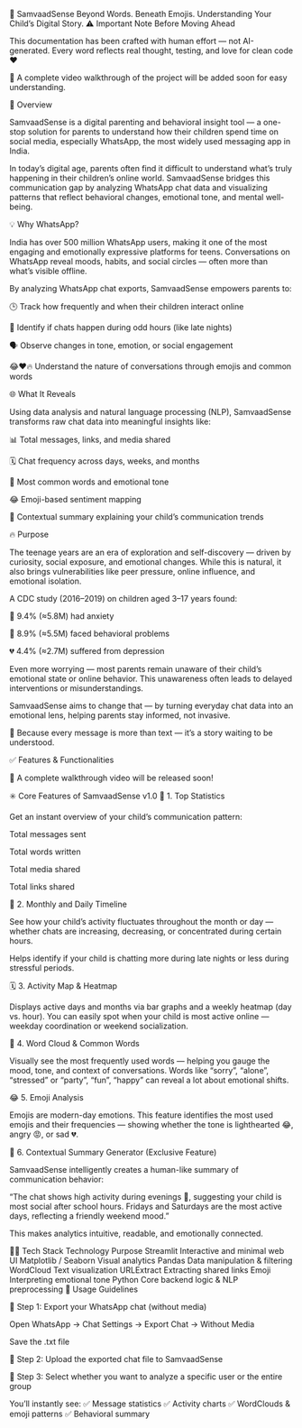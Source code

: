 🧠 SamvaadSense
Beyond Words. Beneath Emojis. Understanding Your Child’s Digital Story.
⚠️ Important Note Before Moving Ahead

This documentation has been crafted with human effort — not AI-generated.
Every word reflects real thought, testing, and love for clean code ❤️

🎥 A complete video walkthrough of the project will be added soon for easy understanding.

🤔 Overview

SamvaadSense is a digital parenting and behavioral insight tool —
a one-stop solution for parents to understand how their children spend time on social media, especially WhatsApp, the most widely used messaging app in India.

In today’s digital age, parents often find it difficult to understand what’s truly happening in their children’s online world.
SamvaadSense bridges this communication gap by analyzing WhatsApp chat data and visualizing patterns that reflect behavioral changes, emotional tone, and mental well-being.

💡 Why WhatsApp?

India has over 500 million WhatsApp users, making it one of the most engaging and emotionally expressive platforms for teens.
Conversations on WhatsApp reveal moods, habits, and social circles — often more than what’s visible offline.

By analyzing WhatsApp chat exports, SamvaadSense empowers parents to:

🕒 Track how frequently and when their children interact online

🌙 Identify if chats happen during odd hours (like late nights)

🗣 Observe changes in tone, emotion, or social engagement

😂❤️🔥 Understand the nature of conversations through emojis and common words

🌐 What It Reveals

Using data analysis and natural language processing (NLP), SamvaadSense transforms raw chat data into meaningful insights like:

📊 Total messages, links, and media shared

🗓 Chat frequency across days, weeks, and months

💬 Most common words and emotional tone

😂 Emoji-based sentiment mapping

📘 Contextual summary explaining your child’s communication trends

🔥 Purpose

The teenage years are an era of exploration and self-discovery — driven by curiosity, social exposure, and emotional changes.
While this is natural, it also brings vulnerabilities like peer pressure, online influence, and emotional isolation.

A CDC study (2016–2019) on children aged 3–17 years found:

🧠 9.4% (≈5.8M) had anxiety

💭 8.9% (≈5.5M) faced behavioral problems

💔 4.4% (≈2.7M) suffered from depression

Even more worrying — most parents remain unaware of their child’s emotional state or online behavior.
This unawareness often leads to delayed interventions or misunderstandings.

SamvaadSense aims to change that —
by turning everyday chat data into an emotional lens, helping parents stay informed, not invasive.

💬 Because every message is more than text — it’s a story waiting to be understood.

✅ Features & Functionalities

🎥 A complete walkthrough video will be released soon!

✳️ Core Features of SamvaadSense v1.0
🧮 1. Top Statistics

Get an instant overview of your child’s communication pattern:

Total messages sent

Total words written

Total media shared

Total links shared

📆 2. Monthly and Daily Timeline

See how your child’s activity fluctuates throughout the month or day —
whether chats are increasing, decreasing, or concentrated during certain hours.

Helps identify if your child is chatting more during late nights or less during stressful periods.

🗓 3. Activity Map & Heatmap

Displays active days and months via bar graphs and a weekly heatmap (day vs. hour).
You can easily spot when your child is most active online — weekday coordination or weekend socialization.

💬 4. Word Cloud & Common Words

Visually see the most frequently used words — helping you gauge the mood, tone, and context of conversations.
Words like “sorry”, “alone”, “stressed” or “party”, “fun”, “happy” can reveal a lot about emotional shifts.

😂 5. Emoji Analysis

Emojis are modern-day emotions.
This feature identifies the most used emojis and their frequencies —
showing whether the tone is lighthearted 😂, angry 😡, or sad 💔.

🧠 6. Contextual Summary Generator (Exclusive Feature)

SamvaadSense intelligently creates a human-like summary of communication behavior:

“The chat shows high activity during evenings 🌙, suggesting your child is most social after school hours.
Fridays and Saturdays are the most active days, reflecting a friendly weekend mood.”

This makes analytics intuitive, readable, and emotionally connected.

👨‍💻 Tech Stack
Technology	Purpose
Streamlit	Interactive and minimal web UI
Matplotlib / Seaborn	Visual analytics
Pandas	Data manipulation & filtering
WordCloud	Text visualization
URLExtract	Extracting shared links
Emoji	Interpreting emotional tone
Python	Core backend logic & NLP preprocessing
📝 Usage Guidelines

📱 Step 1: Export your WhatsApp chat (without media)

Open WhatsApp → Chat Settings → Export Chat → Without Media

Save the .txt file

🧾 Step 2: Upload the exported chat file to SamvaadSense

🧮 Step 3: Select whether you want to analyze a specific user or the entire group

You’ll instantly see:
✅ Message statistics
✅ Activity charts
✅ WordClouds & emoji patterns
✅ Behavioral summary
